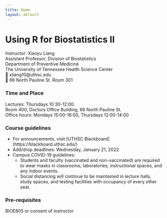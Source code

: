 ```yaml
---
title: Home
layout: default
---
```


# Using R for Biostatistics II

<p class="address">
    Instructor: Xiaoyu Liang
    <br>
    Assistant Professor, Division of Biostatistics
    <br>
    Department of Preventive Medicine 
    <br>
    The University of Tennessee Health Science Center
    <br>
    📧 xliang10@uthsc.edu
    <br>
    💼 66 North Pauline St. Room 301
</p>

<!--{% include figure.html img="uidaho-workshop.jpg" alt="intro image here" caption="Library workshop" width="75%" %}-->
### Time and Place
<p>
    Lectures: Thursdays 10:30-12:00.
    <br>
    Room 400, Doctors Office Building, 66 North Pauline St. 
    <br>
    Office hours: Mondays 15:00-16:00, Thursdays 12:00-14:00 
</p>

### Course guidelines
<ul class="roman">
 <li>For announcements, visit [UTHSC Blackboard](https://blackboard.uthsc.edu/)</li>
 <li>Add/drop deadlines: Wednesday, January 21, 2022</li>
  <li>Campus COVID-19 guidelines:
 <ul class="square">
  <li>Students and faculty (vaccinated and non-vaccinated) are required to wear masks in classrooms, laboratories, instructional spaces, and any indoor events.</li>
  <li>Social distancing will continue to be maintained in lecture halls, study spaces, and testing facilities with occupancy of every other seat.</li>
 </ul>
 </li>
</ul>
 
 ### Pre-requisites
 BIOE805 or consent of instructor

<!--*See also:* [workshop-template](https://evanwill.github.io/workshop-template/), original minimal version.-->

<!--{% include toc.html %}-->

<!--Hosted by [University of Idaho Library](http://www.lib.uidaho.edu/), {{ site.pub_year }}.-->

<!-- ------ -->

<!--{% include template/credits.html %}-->
